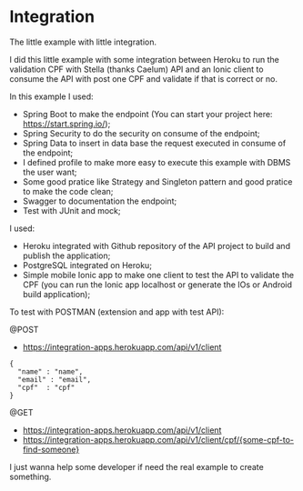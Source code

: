 # Integration
The little example with little integration.

I did this little example with some integration between Heroku to run the validation CPF with Stella (thanks Caelum) API and an Ionic client to consume the API with post one CPF and validate if that is correct or no.

In this example I used:
- Spring Boot to make the endpoint (You can start your project here: https://start.spring.io/);
- Spring Security to do the security on consume of the endpoint;
- Spring Data to insert in data base the request executed in consume of the endpoint;
- I defined profile to make more easy to execute this example with DBMS the user want;
- Some good pratice like Strategy and Singleton pattern and good pratice to make the code clean;
- Swagger to documentation the endpoint;
- Test with JUnit and mock;

I used:
- Heroku integrated with Github repository of the API project to build and publish the application;
- PostgreSQL integrated on Heroku;
- Simple mobile Ionic app to make one client to test the API to validate the CPF (you can run the Ionic app localhost or generate the IOs or Android build application);

To test with POSTMAN (extension and app with test API):

@POST
- https://integration-apps.herokuapp.com/api/v1/client
```
{
  "name" : "name",
  "email" : "email",
  "cpf"  : "cpf"
}
```

@GET
- https://integration-apps.herokuapp.com/api/v1/client
- https://integration-apps.herokuapp.com/api/v1/client/cpf/{some-cpf-to-find-someone}

I just wanna help some developer if need the real example to create something.

